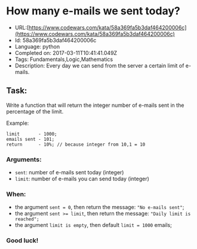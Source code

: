 # How many e-mails we sent today?

 - URL:[https://www.codewars.com/kata/58a369fa5b3daf464200006c](https://www.codewars.com/kata/58a369fa5b3daf464200006c)
 - Id: 58a369fa5b3daf464200006c
 - Language: python
 - Completed on: 2017-03-11T10:41:41.049Z
 - Tags: Fundamentals,Logic,Mathematics
 - Description:
Every day we can send from the server a certain limit of e-mails.

## Task:
Write a function that will return the integer number of e-mails sent in the percentage of the limit.

Example:
```
limit       - 1000;
emails sent - 101;
return      - 10%; // because integer from 10,1 = 10
```

### Arguments:

- `sent`: number of e-mails sent today (integer)
- `limit`: number of e-mails you can send today (integer)


### When:

- the argument `sent = 0`, then return the message: `"No e-mails sent"`;
- the argument `sent >= limit`, then return the message: `"Daily limit is reached";`
- the argument `limit is empty`, then default `limit = 1000` emails;



### Good luck!
